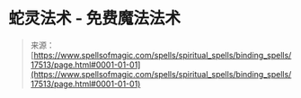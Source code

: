 <!--yml

category: 未分类

date: 2024-06-12 18:58:38

-->

# 蛇灵法术 - 免费魔法法术

> 来源：[https://www.spellsofmagic.com/spells/spiritual_spells/binding_spells/17513/page.html#0001-01-01](https://www.spellsofmagic.com/spells/spiritual_spells/binding_spells/17513/page.html#0001-01-01)
